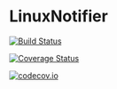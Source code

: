 # LinuxNotifier

[![Build Status](https://travis-ci.org/goropikari/LinuxNotifier.jl.svg?branch=master)](https://travis-ci.org/goropikari/LinuxNotifier.jl)

[![Coverage Status](https://coveralls.io/repos/goropikari/LinuxNotifier.jl/badge.svg?branch=master&service=github)](https://coveralls.io/github/goropikari/LinuxNotifier.jl?branch=master)

[![codecov.io](http://codecov.io/github/goropikari/LinuxNotifier.jl/coverage.svg?branch=master)](http://codecov.io/github/goropikari/LinuxNotifier.jl?branch=master)
